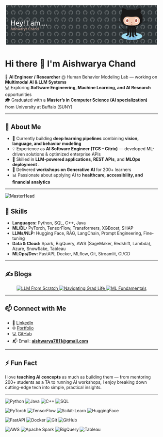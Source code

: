 ![Banner](assets/github-header-banner.png)

# Hi there 👋 I'm Aishwarya Chand  

🤖 **AI Engineer / Researcher** @ Human Behavior Modeling Lab — working on **Multimodal AI & LLM Systems**  
💻 Exploring **Software Engineering, Machine Learning, and AI Research** opportunities  
🎓 Graduated with a **Master’s in Computer Science (AI specialization)** from University at Buffalo (SUNY)  

---


## 🚀 About Me  

- 🔬 Currently building **deep learning pipelines** combining **vision, language, and behavior modeling**  
- 💡 Experience as **AI Software Engineer (TCS – Citrix)** — developed ML-driven solutions & optimized enterprise APIs  
- 🧩 Skilled in **LLM-powered applications**, **REST APIs**, and **MLOps deployment** . 
- 🎤 Delivered **workshops on Generative AI** for 200+ learners  
- 📊 Passionate about applying AI to **healthcare, accessibility, and financial analytics**  

---
![MasterHead](https://user-images.githubusercontent.com/74038190/212750155-3ceddfbd-19d3-40a3-87af-8d329c8323c4.gif)

## 📌 Skills  

- **Languages:** Python, SQL, C++, Java  
- **ML/DL:** PyTorch, TensorFlow, Transformers, XGBoost, SHAP  
- **LLMs/NLP:** Hugging Face, RAG, LangChain, Prompt Engineering, Fine-tuning  
- **Data & Cloud:** Spark, BigQuery, AWS (SageMaker, Redshift, Lambda), Azure, Snowflake, Tableau  
- **MLOps/Dev:** FastAPI, Docker, MLflow, Git, Streamlit, CI/CD  

---

## ✍️ Blogs  

<p align="center">
  <a href="https://aishwarya-chand.medium.com/building-llms-from-scratch-part-1-concepts-architecture-and-foundations-55db4bccfb3f">
    <img src="https://img.shields.io/badge/Blog-1-blue?style=for-the-badge" alt="LLM From Scratch"/>
  </a>
  <a href="https://aishwarya-chand.medium.com/">
    <img src="https://img.shields.io/badge/Blog-2-green?style=for-the-badge" alt="Navigating Grad Life"/>
  </a>
  <a href="https://aishwarya-chand.medium.com/difference-fit-transform-and-fit-transform-method-in-scikit-learn-b0a4efcab804">
    <img src="https://img.shields.io/badge/Blog-3-purple?style=for-the-badge" alt="ML Fundamentals"/>
  </a>
</p>  

---

## 📫 Connect with Me  

- 🔗 [LinkedIn](https://linkedin.com/in/aishwaryachand)  
- 🌐 [Portfolio](https://aishwaryachand.io)  
- 💻 [GitHub](https://github.com/aishwaryachand)  
- 📬 Email: **aishwarya7811@gmail.com**  

---

## ⚡ Fun Fact  

I love **teaching AI concepts** as much as building them — from mentoring 200+ students as a TA to running AI workshops, I enjoy breaking down cutting-edge tech into simple, practical insights.  

---
![Python](https://img.shields.io/badge/Python-FFD43B?style=for-the-badge&logo=python&logoColor=306998)
![Java](https://img.shields.io/badge/Java-ED8B00?style=for-the-badge&logo=java&logoColor=white)
![C++](https://img.shields.io/badge/C++-00599C?style=for-the-badge&logo=c%2B%2B&logoColor=white)
![SQL](https://img.shields.io/badge/PostgreSQL-336791?style=for-the-badge&logo=postgresql&logoColor=white)

![PyTorch](https://img.shields.io/badge/PyTorch-EE4C2C?style=for-the-badge&logo=pytorch&logoColor=white)
![TensorFlow](https://img.shields.io/badge/TensorFlow-FF6F00?style=for-the-badge&logo=tensorflow&logoColor=white)
![Scikit-Learn](https://img.shields.io/badge/Scikit--Learn-F7931E?style=for-the-badge&logo=scikit-learn&logoColor=white)
![HuggingFace](https://img.shields.io/badge/Transformers-FFD43B?style=for-the-badge&logo=huggingface&logoColor=black)

![FastAPI](https://img.shields.io/badge/FastAPI-009688?style=for-the-badge&logo=fastapi&logoColor=white)
![Docker](https://img.shields.io/badge/Docker-2496ED?style=for-the-badge&logo=docker&logoColor=white)
![Git](https://img.shields.io/badge/Git-F05032?style=for-the-badge&logo=git&logoColor=white)
![GitHub](https://img.shields.io/badge/GitHub-181717?style=for-the-badge&logo=github&logoColor=white)

![AWS](https://img.shields.io/badge/AWS-FF9900?style=for-the-badge&logo=amazonaws&logoColor=white)
![Apache Spark](https://img.shields.io/badge/Apache%20Spark-E25A1C?style=for-the-badge&logo=apachespark&logoColor=white)
![BigQuery](https://img.shields.io/badge/BigQuery-4285F4?style=for-the-badge&logo=googlebigquery&logoColor=white)
![Tableau](https://img.shields.io/badge/Tableau-E97627?style=for-the-badge&logo=tableau&logoColor=white)

